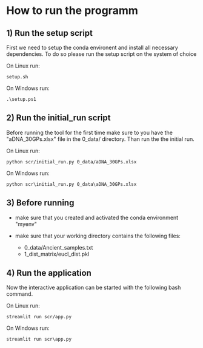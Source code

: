# How to run the programm

## 1) Run the setup script

First we need to setup the conda environent and install all necessary dependencies.
To do so please run the setup script on the system of choice

On Linux run:

```{bash}
setup.sh
```

On Windows run:

```{powershell}
.\setup.ps1
```

## 2) Run the initial_run script

Before running the tool for the first time make sure to you have the "aDNA_30GPs.xlsx" file in the 0_data/ directory.
Than run the the initial run.

On Linux run:

```{bash}
python scr/initial_run.py 0_data/aDNA_30GPs.xlsx 
```

On Windows run:

```{powershell}
python scr\initial_run.py 0_data\aDNA_30GPs.xlsx 
```

## 3) Before running

- make sure that you created and activated the conda environment "myenv"

- make sure that your working directory contains the following files:
  - 0_data/Ancient_samples.txt
  - 1_dist_matrix/eucl_dist.pkl

## 4) Run the application

Now the interactive application can be started with the following bash command.

On Linux run:

```{bash}
streamlit run scr/app.py
```

On Windows run:

```{powershell}
streamlit run scr\app.py
```
